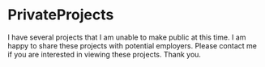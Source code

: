 # PrivateProjects
I have several projects that I am unable to make public at this time. I am happy to share these projects with potential employers. Please contact me if you are interested in viewing these projects. Thank you. 
